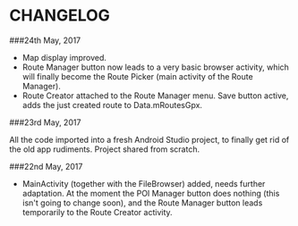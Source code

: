 CHANGELOG
===============
###24th May, 2017

- Map display improved.
- Route Manager button now leads to a very basic browser activity, which will finally become the Route Picker (main activity of the Route Manager).
- Route Creator attached to the Route Manager menu. Save button active, adds the just created route to Data.mRoutesGpx.

###23rd May, 2017

All the code imported into a fresh Android Studio project, to finally get rid of the old app rudiments. Project shared from scratch.

###22nd May, 2017

- MainActivity (together with the FileBrowser) added, needs further adaptation. At the moment the POI Manager button does nothing (this isn't going to change soon), and the Route Manager button leads temporarily to the Route Creator activity.